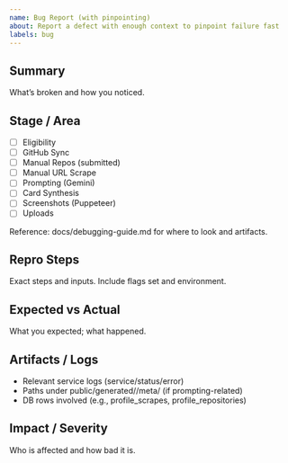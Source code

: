 ```yaml
---
name: Bug Report (with pinpointing)
about: Report a defect with enough context to pinpoint failure fast
labels: bug
---
```


## Summary

What’s broken and how you noticed.

## Stage / Area

- [ ] Eligibility
- [ ] GitHub Sync
- [ ] Manual Repos (submitted)
- [ ] Manual URL Scrape
- [ ] Prompting (Gemini)
- [ ] Card Synthesis
- [ ] Screenshots (Puppeteer)
- [ ] Uploads

Reference: docs/debugging-guide.md for where to look and artifacts.

## Repro Steps

Exact steps and inputs. Include flags set and environment.

## Expected vs Actual

What you expected; what happened.

## Artifacts / Logs

- Relevant service logs (service/status/error)
- Paths under public/generated/<login>/meta/ (if prompting-related)
- DB rows involved (e.g., profile_scrapes, profile_repositories)

## Impact / Severity

Who is affected and how bad it is.
